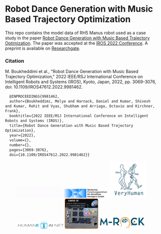 # Robot Dance Generation with Music Based Trajectory Optimization


This repo contains the model data of RH5 Manus robot used as a case study in the paper [Robot Dance Generation with Music Based Trajectory Optimization](https://dfki-ric-underactuated-lab.github.io/robot_dance_generation/). The paper was accepted at the [IROS 2022 Conference](https://iros2022.org/). A preprint is available on [Researchgate](https://www.researchgate.net/publication/362133955_Robot_Dance_Generation_with_Music_Based_Trajectory_Optimization).

### Citation

M. Boukheddimi et al., "Robot Dance Generation with Music Based Trajectory Optimization," 2022 IEEE/RSJ International Conference on Intelligent Robots and Systems (IROS), Kyoto, Japan, 2022, pp. 3069-3076, doi: 10.1109/IROS47612.2022.9981462.
```
  @INPROCEEDINGS{9981462,
  author={Boukheddimi, Melya and Harnack, Daniel and Kumar, Shivesh and Kumar, Rohit and Vyas, Shubham and Arriaga, Octavio and Kirchner, Frank},
  booktitle={2022 IEEE/RSJ International Conference on Intelligent Robots and Systems (IROS)}, 
  title={Robot Dance Generation with Music Based Trajectory Optimization}, 
  year={2022},
  volume={},
  number={},
  pages={3069-3076},
  doi={10.1109/IROS47612.2022.9981462}}
```

</div>
<div align="center">
  <img src="docs/static/ulab.gif" style="width:150px">
  <img src="docs/static/logo.svg" style="width:150px">
  <img src="docs/static/vh.jpeg" style="width:120px">
  <img src="docs/static/humaneai.png" style="width:150px">
  <img src="docs/static/KiMMI-Logo.png" style="width:110px">
  <img src="docs/static/MRock-Logo.png" style="width:150px">  
</div>

